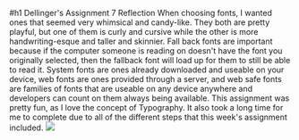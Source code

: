 #h1 Dellinger's Assignment 7 Reflection
When choosing fonts, I wanted ones that seemed very whimsical and candy-like. They both are pretty playful, but one of them is curly and cursive while the other is more handwriting-esque and taller and skinnier.
Fall back fonts are important because if the computer someone is reading on doesn't have the font you originally selected, then the fallback font will load up for them to still be able to read it. System fonts are ones already downloaded and useable on your device, web fonts are ones provided through a server, and web safe fonts are families of fonts that are useable on any device anywhere and developers can count on them always being available. 
This assignment was pretty fun, as I love the concept of Typography. It also took a long time for me to complete due to all of the different steps that this week's assignment included.
<img src="./Assignment7ScreenShot.jpeg">
